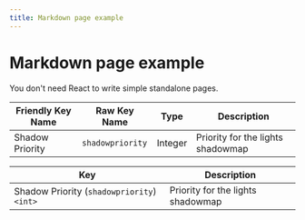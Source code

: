 ```yaml
---
title: Markdown page example
---
```


# Markdown page example

You don't need React to write simple standalone pages.

| Friendly Key Name | Raw Key Name | Type | Description |
|---------------|--------------|-----------|-------------|
| Shadow Priority | `shadowpriority` | Integer | Priority for the lights shadowmap |


| Key | Description |
|---------------|--------------|
| Shadow Priority (`shadowpriority`) `<int>` | Priority for the lights shadowmap |
